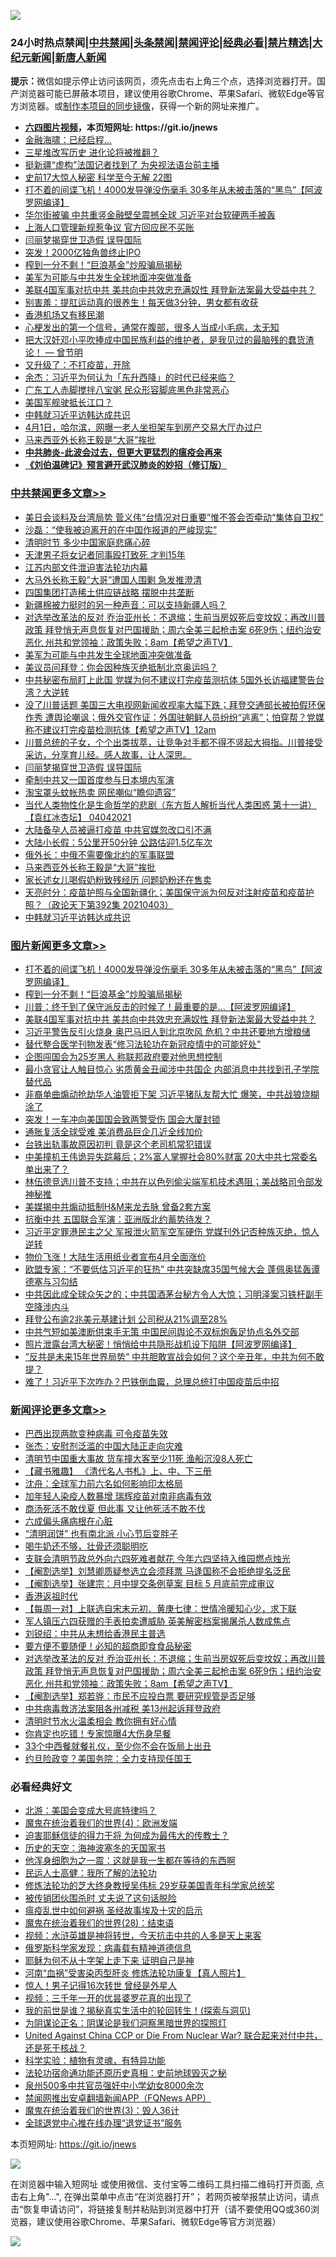![](https://raw.githubusercontent.com/fqnews/bnews/master/64photo/fqnews-qr.jpg)

<div id="tt">
<h3>24小时热点禁闻|<a href="#%E4%B8%AD%E5%85%B1%E7%A6%81%E9%97%BB%E6%9B%B4%E5%A4%9A%E6%96%87%E7%AB%A0">中共禁闻</a>|<a href="#%E5%9B%BE%E7%89%87%E6%96%B0%E9%97%BB%E6%9B%B4%E5%A4%9A%E6%96%87%E7%AB%A0">头条禁闻</a>|<a href="#%E6%96%B0%E9%97%BB%E8%AF%84%E8%AE%BA%E6%9B%B4%E5%A4%9A%E6%96%87%E7%AB%A0">禁闻评论|<a href="#%E5%BF%85%E7%9C%8B%E7%BB%8F%E5%85%B8%E5%A5%BD%E6%96%87">经典必看|<a href="/video.md#%E7%A6%81%E7%89%87%E7%B2%BE%E9%80%89">禁片精选</a>|<a href="https://github.com/fqnews/djy/blob/master/gb/nf1351518.md#1">大纪元新闻</a>|<a href="https://github.com/fqnews/ntdtv/blob/master/gb/prog204.md#1">新唐人新闻</a></h3>
<div><b>提示：</b>微信如提示停止访问该网页，须先点击右上角三个点，选择浏览器打开。国产浏览器可能已屏蔽本项目，建议使用谷歌Chrome、苹果Safari、微软Edge等官方浏览器。或<a href="https://github.com/fqnews/bnews/blob/master/%E5%88%B6%E4%BD%9Cgit%E7%A6%81%E9%97%BB%E9%95%9C%E5%83%8F.md">制作本项目的同步镜像</a>，获得一个新的网址来推广。</div>
<ul>
<li><b><a href="http://d1.bdrive.tk/64.mp4" target="_blank">六四图片视频</a>，本页短网址: https://git.io/jnews</b></li>
<li><a href="/cnnews/20210404/1519136.md">金融海啸：已经启程…</a></li>
<li><a href="/cnnews/20210404/1519202.md">三星堆改写历史 进化论将被推翻？</a></li>
<li><a href="/cnnews/20210404/1519160.md">挺新疆“虚构”法国记者找到了 为央视法语台前主播</a></li>
<li><a href="/cnnews/20210404/1519153.md">史前17大惊人秘密 科学至今无解 22图</a></li>
<li><a href="/topimagenews/20210404/1519440.md">打不着的间谍飞机！4000发导弹没伤毫毛 30多年从未被击落的“黑鸟”【阿波罗网编译】</a></li>
<li><a href="/cnnews/20210404/1519392.md">华尔街被骗 中共重竖金融壁垒震撼全球 习近平对台软硬两手被轰</a></li>
<li><a href="/cbnews/20210404/1519207.md">上海人口管理新规惹争议 官方回应民不买账</a></li>
<li><a href="/cbnews/20210404/1519322.md">闫丽梦揭穿世卫造假 误导国际</a></li>
<li><a href="/cnnews/20210404/1519399.md">突发！2000亿独角兽终止IPO</a></li>
<li><a href="/topimagenews/20210404/1519402.md">榨到一分不剩！“巨浪基金”炒股骗局揭秘</a></li>
<li><a href="/cbnews/20210404/1519503.md">美军为可能与中共发生全球地面冲突做准备</a></li>
<li><a href="/topimagenews/20210404/1519149.md">美联4国军事对抗中共 美共向中共效忠充满奴性 拜登新法案最大受益中共？</a></li>
<li><a href="/health/20210404/1519243.md">别害羞：提肛运动真的很养生！每天做3分钟，男女都有收获</a></li>
<li><a href="/cnnews/hknews/20210404/1519542.md">香港机场又有移民潮</a></li>
<li><a href="/health/20210404/1519415.md">心梗发出的第一个信号，通常在腹部，很多人当成小毛病，太无知</a></li>
<li><a href="/comments/20210404/1519365.md">把大汉奸邓小平吹捧成中国民族利益的维护者，是我见过的最脑残的蠢货渣论！ — 曾节明</a></li>
<li><a href="/cnnews/20210404/1519251.md">又升级了：不打疫苗，开除</a></li>
<li><a href="/baitai/20210404/1519189.md">余杰：习近平为何认为「东升西降」的时代已经来临？</a></li>
<li><a href="/cnnews/20210404/1519309.md">广东工人赤脚搅拌八宝粥 民众形容脚底黑色非常恶心</a></li>
<li><a href="/headline/20210404/1519475.md">美国军舰驶抵长江口？</a></li>
<li><a href="/cbnews/20210404/1519208.md">中韩就习近平访韩达成共识</a></li>
<li><a href="/bannedvideo/20210404/1519485.md">4月1日，哈尔滨，网曝一老人坐担架车到房产交易大厅办过户</a></li>
<li><a href="/cbnews/20210404/1519233.md">马来西亚外长称王毅是“大哥”挨批</a></li>
<li><b><a href="/comments/20200211/1275071.md" target="_blank">中共肺炎-此波会过去，但更大更猛烈的瘟疫会再来</a></b></li>
<li><b><a href="/comments/20200207/1272816.md" target="_blank">《刘伯温碑记》预言避开武汉肺炎的妙招（修订版）</a></b></li>
</ul>
</div>

<div class="catlist">
<h3><a href="/cbnews/" target="_blank">中共禁闻</a><span><a href="/cbnews/" target="_blank" rel="nofollow">更多文章>></a></span></h3>
<ul>
<li><a href="/cbnews/20210404/1519627.md" target="_blank">美日会谈料及台湾局势 菅义伟“台情况对日重要”惟不答会否牵动“集体自卫权”</a></li>
<li><a href="/cbnews/20210404/1519621.md" target="_blank">沙磊：“使我被迫离开的在中国作报道的严峻现实”</a></li>
<li><a href="/cbnews/20210404/1519608.md" target="_blank">清明时节 多少中国家庭悲痛心碎</a></li>
<li><a href="/cbnews/20210404/1519590.md" target="_blank">天津男子将女记者同事殴打致死 才判15年</a></li>
<li><a href="/cbnews/20210404/1519589.md" target="_blank">江苏内部文件泄迫害法轮功内幕</a></li>
<li><a href="/cbnews/20210404/1519583.md" target="_blank">大马外长称王毅&#8221;大哥&#8221;遭国人围剿 急发推澄清</a></li>
<li><a href="/cbnews/20210404/1519575.md" target="_blank">四国集团打造稀土供应链战略 摆脱中共垄断</a></li>
<li><a href="/cbnews/20210404/1519574.md" target="_blank">新疆棉被力挺时的另一种声音：可以支持新疆人吗？</a></li>
<li><a href="/comments/20210404/1519569.md" target="_blank">对选举改革法的反对 乔治亚州长：不退缩；生前当房奴死后变坟奴；再改川普政策 拜登悄无声息恢复对巴国援助；周六全美三起枪击案 6死9伤；纽约治安恶化 州共和党领袖：政策失败；8am【希望之声TV】</a></li>
<li><a href="/cbnews/20210404/1519503.md" target="_blank">美军为可能与中共发生全球地面冲突做准备</a></li>
<li><a href="/cbnews/20210404/1519398.md" target="_blank">美议员问拜登：你会因种族灭绝抵制北京奥运吗？</a></li>
<li><a href="/cbnews/20210404/1519383.md" target="_blank">中共秘密布局盯上此国 党媒为何不建议打完疫苗测抗体 5国外长访福建警告台湾？大逆转</a></li>
<li><a href="/comments/20210404/1519378.md" target="_blank">没了川普话题 美国三大电视网新闻收视率大幅下跌；拜登交通部长被拍假环保作秀 遭舆论嘲讽；俄外交官作证：外国驻朝鲜人员纷纷“逃离”；怕穿帮？党媒称不建议打完疫苗检测抗体【希望之声TV】12am</a></li>
<li><a href="/comments/20210404/1519377.md" target="_blank">川普总统的子女，个个出类拔萃，让竞争对手都不得不竖起大拇指。川普接受采访，分享育儿经。感人故事，让人深思。</a></li>
<li><a href="/cbnews/20210404/1519322.md" target="_blank">闫丽梦揭穿世卫造假 误导国际</a></li>
<li><a href="/cbnews/20210404/1519321.md" target="_blank">牵制中共又一国首度参与日本境内军演</a></li>
<li><a href="/cbnews/20210404/1519320.md" target="_blank">淘宝罩头蚊帐热卖 网民嘲似“瞻仰遗容”</a></li>
<li><a href="/comments/20210404/1519314.md" target="_blank">当代人类物性化是生命哲学的悲剧（东方哲人解析当代人类困惑  第十一讲）【袁红冰杏坛】 04042021</a></li>
<li><a href="/cbnews/20210404/1519266.md" target="_blank">大陆备孕人员被逼打疫苗 中共官媒忽改口引不满</a></li>
<li><a href="/cbnews/20210404/1519265.md" target="_blank">大陆小长假：5公里开50分钟 公路估迎1.5亿车次</a></li>
<li><a href="/cbnews/20210404/1519234.md" target="_blank">俄外长：中俄不需要像北约的军事联盟</a></li>
<li><a href="/cbnews/20210404/1519233.md" target="_blank">马来西亚外长称王毅是“大哥”挨批</a></li>
<li><a href="/cbnews/20210404/1519231.md" target="_blank">家长述女儿喝假奶粉致残经历 问题奶粉还在售卖</a></li>
<li><a href="/cbnews/20210404/1519230.md" target="_blank">天亮时分：疫苗护照与全国新疆化；美国保守派为何反对注射疫苗和疫苗护照？（政论天下第392集 20210403）</a></li>
<li><a href="/cbnews/20210404/1519208.md" target="_blank">中韩就习近平访韩达成共识</a></li>

</ul>
</div>
<div class="catlist">
<h3><a href="/topimagenews/" target="_blank">图片新闻</a><span><a href="/topimagenews/" target="_blank" rel="nofollow">更多文章>></a></span></h3>
<ul>
<li><a href="/topimagenews/20210404/1519440.md" target="_blank">打不着的间谍飞机！4000发导弹没伤毫毛 30多年从未被击落的“黑鸟”【阿波罗网编译】</a></li>
<li><a href="/topimagenews/20210404/1519402.md" target="_blank">榨到一分不剩！“巨浪基金”炒股骗局揭秘</a></li>
<li><a href="/topimagenews/20210404/1519391.md" target="_blank">川普：终于到了保守派反击的时候了！最重要的是…【阿波罗网编译】</a></li>
<li><a href="/topimagenews/20210404/1519149.md" target="_blank">美联4国军事对抗中共 美共向中共效忠充满奴性 拜登新法案最大受益中共？</a></li>
<li><a href="/topimagenews/20210403/1518960.md" target="_blank">习近平警告反引火烧身 奥巴马旧人到北京吹风 危机？中共还要地方增粮储</a></li>
<li><a href="/comments/20210403/1518906.md" target="_blank">替代整合医学刊物发表“修习法轮功在新冠疫情中的可能好处”</a></li>
<li><a href="/topimagenews/20210403/1518554.md" target="_blank">企图闯国会为25岁黑人 称联邦政府要对他思想控制</a></li>
<li><a href="/topimagenews/20210403/1518546.md" target="_blank">最小贪官让人触目惊心 劣质黄金丑闻涉中共国企 内部消息中共找到孔子学院替代品</a></li>
<li><a href="/topimagenews/20210403/1518528.md" target="_blank">非裔单曲煽动抢劫华人油管拒下架 习近平猪队友帮大忙 爆笑，中共战狼烧糊涂了</a></li>
<li><a href="/topimagenews/20210403/1518459.md" target="_blank">突发！一车冲向美国国会致两警受伤 国会大厦封锁</a></li>
<li><a href="/topimagenews/20210403/1518446.md" target="_blank">通胀复活全球受难 美消费品巨企几近全线加价</a></li>
<li><a href="/topimagenews/20210402/1518285.md" target="_blank">台铁出轨事故原因初判 竟是这个老司机常犯错误</a></li>
<li><a href="/topimagenews/20210402/1517957.md" target="_blank">中美撞机王伟诡异失踪幕后；2%富人掌握社会80%财富 20大中共七常委名单出来了？</a></li>
<li><a href="/topimagenews/20210402/1517873.md" target="_blank">林伍德竞选川普不支持；中共在以色列偷尖端军机技术遇阻；美战略司令部发神秘推</a></li>
<li><a href="/topimagenews/20210402/1517863.md" target="_blank">美媒揭中共煽动抵制H&#038;M来龙去脉 曾备2套方案</a></li>
<li><a href="/topimagenews/20210402/1517862.md" target="_blank">抗衡中共 五国联合军演：亚洲版北约蓄势待发？</a></li>
<li><a href="/topimagenews/20210402/1517842.md" target="_blank">习近平定罪港民主之父 军报泄火箭军空军硬伤 党媒刊外记否种族灭绝，惊人逆转</a></li>
<li><a href="/topimagenews/20210402/1517841.md" target="_blank">物价飞涨！大陆生活用纸业者宣布4月全面涨价</a></li>
<li><a href="/topimagenews/20210401/1517464.md" target="_blank">欧盟专家：“不要低估习近平的狂热” 中共突缺席35国气候大会 蓬佩奥猛轰谭德塞与习勾结</a></li>
<li><a href="/topimagenews/20210401/1517078.md" target="_blank">中共因此成全球众矢之的；中共国酒茅台秘方令人大惊；习明泽案习铁杆副手空降涉内斗</a></li>
<li><a href="/topimagenews/20210401/1516907.md" target="_blank">拜登公布逾2兆美元基建计划 公司税从21%调至28%</a></li>
<li><a href="/topimagenews/20210331/1516706.md" target="_blank">中共气短如美澳断供束手无策 中国民间舆论不双标炮轰足协点名外交部</a></li>
<li><a href="/topimagenews/20210331/1516477.md" target="_blank">照片泄露台湾大秘密！悄悄给中共隐形战机设下陷阱【阿波罗网编译】</a></li>
<li><a href="/topimagenews/20210331/1516325.md" target="_blank">”反共是未来15年世界局势“ 中共胆敢宣战会如何？这个辛丑年，中共为何不敢提？</a></li>
<li><a href="/topimagenews/20210331/1516288.md" target="_blank">难了！习近平下次咋办？巴铁倒血霉，总理总统打中国疫苗后中招</a></li>

</ul>
</div>
<div class="catlist">
<h3><a href="/comments/" target="_blank">新闻评论</a><span><a href="/comments/" target="_blank" rel="nofollow">更多文章>></a></span></h3>
<ul>
<li><a href="/comments/20210404/1519636.md" target="_blank">巴西出现两款变种病毒 可令疫苗失效</a></li>
<li><a href="/comments/20210404/1519634.md" target="_blank">张杰：安慰剂泛滥的中国大陆正走向灾难</a></li>
<li><a href="/comments/20210404/1519632.md" target="_blank">清明节中国重大事故 货车撞大客至少11死 渔船沉没8人死亡</a></li>
<li><a href="/comments/20210404/1519631.md" target="_blank">【藏书雅趣】 《清代名人书札》上、中、下三册</a></li>
<li><a href="/comments/20210404/1519628.md" target="_blank">沈舟：全球军力前六名如何影响印太格局</a></li>
<li><a href="/comments/20210404/1519618.md" target="_blank">加年轻人染疫人数暴增 瑞辉疫苗对南非病毒有效</a></li>
<li><a href="/comments/20210404/1519617.md" target="_blank">商汤死活不敢伐夏 但此事 又让他死活不敢不伐</a></li>
<li><a href="/comments/20210404/1519616.md" target="_blank">六成偏头痛病根在心脏</a></li>
<li><a href="/comments/20210404/1519615.md" target="_blank">“清明润饼” 也有南北派 小心节后变胖子</a></li>
<li><a href="/comments/20210404/1519614.md" target="_blank">喝牛奶还不够，壮骨还须聪明吃</a></li>
<li><a href="/comments/20210404/1519607.md" target="_blank">支联会清明节政总外向六四死难者献花 今年六四坚持入维园燃点烛光</a></li>
<li><a href="/comments/20210404/1519606.md" target="_blank">【阉割选举】刘慧卿质疑参选立会须拜票 马逢国称不会拒绝提名泛民</a></li>
<li><a href="/comments/20210404/1519605.md" target="_blank">【阉割选举】张建宗：月中提交条例草案 目标 5 月底前完成审议</a></li>
<li><a href="/comments/20210404/1519604.md" target="_blank">香港返祖时代</a></li>
<li><a href="/comments/20210404/1519603.md" target="_blank">【每周一对】上联选自宋末元初．黄庚七律：世情冷暖知心少，求下联</a></li>
<li><a href="/comments/20210404/1519602.md" target="_blank">军人镇压六四获赠的手表拍卖遭威胁 英美解密档案揭屠杀人数成焦点</a></li>
<li><a href="/comments/20210404/1519593.md" target="_blank">刘锐绍：中共从未想给香港民主普选</a></li>
<li><a href="/comments/20210404/1519577.md" target="_blank">要方便不要随便！必知的超商即食食品秘密</a></li>
<li><a href="/comments/20210404/1519569.md" target="_blank">对选举改革法的反对 乔治亚州长：不退缩；生前当房奴死后变坟奴；再改川普政策 拜登悄无声息恢复对巴国援助；周六全美三起枪击案 6死9伤；纽约治安恶化 州共和党领袖：政策失败；8am【希望之声TV】</a></li>
<li><a href="/comments/20210404/1519561.md" target="_blank">【阉割选举】郑若骅：市民不应投白票 要研究规管是否足够</a></li>
<li><a href="/comments/20210404/1519544.md" target="_blank">中共病毒救济法案阻各州减税 美13州起诉拜登政府</a></li>
<li><a href="/comments/20210404/1519510.md" target="_blank">清明时节水火温柔相会 教你拥有好心情</a></li>
<li><a href="/comments/20210404/1519509.md" target="_blank">你肯定也吃错！专家惊曝4大伤身早餐</a></li>
<li><a href="/comments/20210404/1519508.md" target="_blank">33个中西餐就餐礼仪，至少你不会在饭局上出丑</a></li>
<li><a href="/comments/20210404/1519490.md" target="_blank">约旦险政变？美国务院：全力支持现任国王</a></li>

</ul>
</div>

<div class="catlist">
<h3>必看经典好文</h3>
<ul>
<li><a href="/comments/20200712/1359488.md" target="_blank">北游：美国会变成大号底特律吗？</a></li>
<li><a href="/topimagenews/20180522/946266.md" target="_blank">魔鬼在统治着我们的世界(4)：欧洲发端</a></li>
<li><a href="/comments/20200622/1346846.md" target="_blank">迫害耶稣信徒的得力干将  为何成为最伟大的传教士？</a></li>
<li><a href="/tculture/xiulian/20170318/732480.md" target="_blank">历史的天空：海神波塞冬的天国家书</a></li>
<li><a href="/topimagenews/20210219/1489990.md" target="_blank">他浑身细胞为之一震：这就是我一生都在等待的东西啊</a></li>
<li><a href="/ccpdope/20200729/1369047.md" target="_blank">民运人士高健：我所了解的法轮功</a></li>
<li><a href="/comments/20190517/1129285.md" target="_blank">修炼法轮功的芝大终身教授吴伟标 29岁获美国青年科学家总统奖</a></li>
<li><a href="/cbnews/20210331/1516754.md" target="_blank">被传销团伙围杀时 丈夫说了这句话脱险</a></li>
<li><a href="/comments/20200618/1346823.md" target="_blank">瘟疫乱世中如何避祸 圣经故事埃及十灾的启示</a></li>
<li><a href="/comments/20181228/1054609.md" target="_blank">魔鬼在统治着我们的世界(28)：结束语</a></li>
<li><a href="/comments/20200623/1273653.md" target="_blank">视频：水浒英雄是神将转世，今天抗击中共的人多是天上来客</a></li>
<li><a href="/cbnews/20200823/1384378.md" target="_blank">俄罗斯科学家发现：病毒载有精神道德信息</a></li>
<li><a href="/ccpdope/20190803/1168965.md" target="_blank">耶稣为何不从十字架上走下来 证明自己是神</a></li>
<li><a href="/comments/20210329/1514622.md" target="_blank">河南“血祸”受害染丙型肝炎 修炼法轮功康复【真人照片】</a></li>
<li><a href="/lifebaike/20210215/1487759.md" target="_blank">惊人！男子记得16次转世 曾经是外星人</a></li>
<li><a href="/aomi/qiwen/20151223/484507.md" target="_blank">视频：三千年一开的优昙婆罗花真的出现了</a></li>
<li><a href="/comments/20200715/1359453.md" target="_blank">我的前世是谁？揭秘真实生活中的轮回转生！(探索与洞见)</a></li>
<li><a href="/comments/20201031/1423298.md" target="_blank">为阴谋论正名：阴谋论是我们洞察黑暗世界的探照灯</a></li>
<li><a href="/comments/20200820/1451960.md" target="_blank">United Against China CCP or Die From Nuclear War? 联合起来对付中共，还是死于核战？</a></li>
<li><a href="/comments/20200605/783205.md" target="_blank">科学实验：植物有灵魂，有特异功能</a></li>
<li><a href="/tculture/20121025/73069.md" target="_blank">法轮功宿命通功能还原历史真相：史前地球毁灭之秘</a></li>
<li><a href="/comments/20200704/783272.md" target="_blank">泉州500多中共官员强奸中小学幼女8000余次</a></li>
<li><a href="/comments/20200503/1322531.md" target="_blank">禁闻网推出安卓翻墙新闻APP（FQNews APP）</a></li>
<li><a href="/topimagenews/20180521/945342.md" target="_blank">魔鬼在统治着我们的世界(3)：毁人36计</a></li>
<li><a href="/cbnews/20200819/1382346.md" target="_blank">全球退党中心推在线办理“退党证书”服务</a></li>

</ul>
</div>

本页短网址: https://git.io/jnews

![](https://raw.githubusercontent.com/fqnews/bnews/master/64photo/fqnews-qr.jpg)

在浏览器中输入短网址 或使用微信、支付宝等二维码工具扫描二维码打开页面, 点击右上角"...", 在弹出菜单中点击“在浏览器打开”； 若网页被举报禁止访问，请点击“恢复申请访问”，将链接复制并粘贴到浏览器中打开（请不要使用QQ或360浏览器，建议使用谷歌Chrome、苹果Safari、微软Edge等官方浏览器）

![](https://raw.githubusercontent.com/fqnews/bnews/master/64photo/wx.jpg)